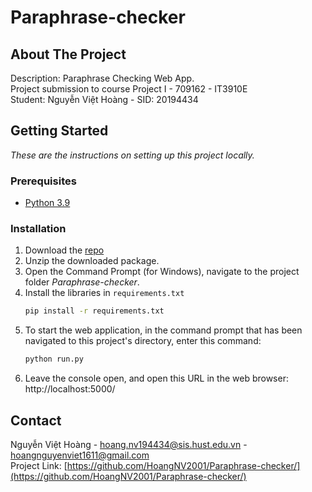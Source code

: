 # Paraphrase-checker



## About The Project
Description: Paraphrase Checking Web App. <br>
Project submission to course Project I - 709162 - IT3910E<br>
Student: Nguyễn Việt Hoàng - SID: 20194434<br>

## Getting Started
_These are the instructions on setting up this project locally._
### Prerequisites
* [Python 3.9](https://www.python.org/downloads/release/python-390/)
### Installation

1. Download the [repo](https://github.com/HoangNV2001/Paraphrase-checker/archive/refs/heads/main.zip)
2. Unzip the downloaded package.
3. Open the Command Prompt (for Windows), navigate to the project folder _Paraphrase-checker_.
4. Install the libraries in `requirements.txt`
   ```sh
   pip install -r requirements.txt
   ```
5. To start the web application, in the command prompt that has been navigated to this project's directory, enter this command:
   ```sh
   python run.py
   ```
6. Leave the console open, and open this URL in the web browser: http://localhost:5000/
<!--
## Usage
_Please refer to section_ **IV.3.Interfaces and demo** _in [Report](https://github.com/HoangNV2001/Paraphrase-checker/blob/main/Report.pdf)_
-->
## Contact
Nguyễn Việt Hoàng - hoang.nv194434@sis.hust.edu.vn - hoangnguyenviet1611@gmail.com </br>
Project Link: [https://github.com/HoangNV2001/Paraphrase-checker/](https://github.com/HoangNV2001/Paraphrase-checker/)

